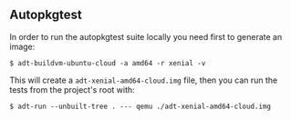 ## Autopkgtest

In order to run the autopkgtest suite locally you need first to generate an image:

    $ adt-buildvm-ubuntu-cloud -a amd64 -r xenial -v

This will create a `adt-xenial-amd64-cloud.img` file, then you can run the tests from
the project's root with:

    $ adt-run --unbuilt-tree . --- qemu ./adt-xenial-amd64-cloud.img
